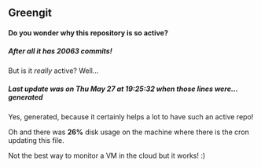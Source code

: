 ## Greengit

#### Do you wonder why this repository is so active?

##### After all it has 20063 commits!

But is it *really* active? Well...

##### Last update was on Thu May 27 at 19:25:32 when those lines were... generated

Yes, generated, because it certainly helps a lot to have such an active repo!

Oh and there was **26%** disk usage on the machine
where there is the cron updating this file.

Not the best way to monitor a VM in the cloud but it works! :)
